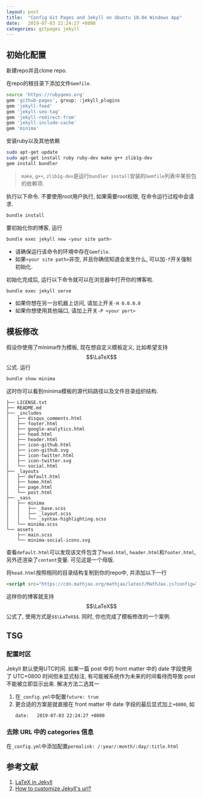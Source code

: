 ```yaml
---
layout: post
title:  "Config Git Pages and Jekyll on Ubuntu 18.04 Windows App"
date:   2019-07-03 22:24:27 +0800
categories: gitpages jekyll
---
```


## 初始化配置

新建repo并且clone repo.

在repo的根目录下添加文件`Gemfile`.

```bash
source 'https://rubygems.org'
gem 'github-pages', group: :jekyll_plugins
gem 'jekyll-feed'
gem 'jekyll-seo-tag'
gem 'jekyll-redirect-from'
gem 'jekyll-include-cache'
gem 'minima'
```

安装ruby以及其他依赖

```bash
sudo apt-get update
sudo apt-get install ruby ruby-dev make g++ zlib1g-dev
gem install bundler
```

> `make`, `g++`, `zlib1g-dev`是运行`bundler install`安装的`Gemfile`列表中某些包的依赖项.

执行以下命令. 不要使用root用户执行, 如果需要root权限, 在命令运行过程中会请求.

```bash
bundle install
```

要初始化你的博客, 运行

```bash
bundle exec jekyll new <your site path>
```

+ 请确保运行该命令的环境中存在`Gemfile`.
+ 如果`<your site path>`非空, 并且你确信知道会发生什么, 可以加`-f`开关强制初始化.

初始化完成后, 运行以下命令就可以在浏览器中打开你的博客啦.

```bash
bundle exec jekyll serve
```

+ 如果你想在另一台机器上访问, 请加上开关`-H 0.0.0.0`
+ 如果你想使用其他端口, 请加上开关`-P <your port>`

## 模板修改
假设你使用了minima作为模板, 现在想自定义模板定义, 比如希望支持 $$\LaTeX$$ 公式. 运行

```bash
bundle show minima
```

这时你可以看到minima模板的源代码路径以及文件目录组织结构.

```
├── LICENSE.txt
├── README.md
├── _includes
│   ├── disqus_comments.html
│   ├── footer.html
│   ├── google-analytics.html
│   ├── head.html
│   ├── header.html
│   ├── icon-github.html
│   ├── icon-github.svg
│   ├── icon-twitter.html
│   ├── icon-twitter.svg
│   └── social.html
├── _layouts
│   ├── default.html
│   ├── home.html
│   ├── page.html
│   └── post.html
├── _sass
│   ├── minima
│   │   ├── _base.scss
│   │   ├── _layout.scss
│   │   └── _syntax-highlighting.scss
│   └── minima.scss
└── assets
    ├── main.scss
    └── minima-social-icons.svg
```

查看`default.html`可以发现该文件包含了`head.html`, `header.html`和`footer.html`, 另外还渲染了`content`变量. 可见这是一个母版.

将`head.html`按照相同的目录结构复制到你的repo中, 并添加以下一行

```html
<script src="https://cdn.mathjax.org/mathjax/latest/MathJax.js?config=TeX-AMS-MML_HTMLorMML" type="text/javascript"></script>
```

这样你的博客就支持 $$\LaTeX$$ 公式了, 使用方式是`$$\LaTeX$$`. 同时, 你也完成了模板修改的一个案例.

## TSG

### 配置时区

Jekyll 默认使用UTC时间. 如果一篇 post 中的 front matter 中的 date 字段使用了 UTC+0800 时间但未显式标注, 有可能被系统作为未来的时间看待而导致 post 不能被立即显示出来. 解决方法二选其一

1. 在`_config.yml`中配置`future: true`
2. 更合适的方案是就直接在 front matter 中 date 字段的最后显式加上`+0800`, 如
	```
	date:   2019-07-03 22:24:27 +0800
	```

### 去除 URL 中的 categories 信息
在`_config.yml`中添加配置`permalink: /:year/:month/:day/:title.html`

## 参考文献

1. [LaTeX in Jekyll](http://www.iangoodfellow.com/blog/jekyll/markdown/tex/2016/11/07/latex-in-markdown.html)
1. [How to customize Jekyll's url?](https://stackoverflow.com/questions/8664675/how-to-customize-jekylls-url)

